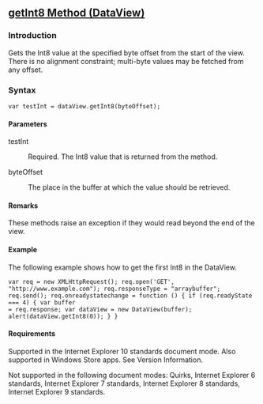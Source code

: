 ## [getInt8 Method (DataView)](getInt8-Method__DataView.html)

### Introduction 

 Gets the Int8 value at the specified byte offset from the start of the view. There is no alignment constraint; multi-byte values may be fetched from any offset.

### Syntax 

```
var testInt = dataView.getInt8(byteOffset);
```

#### Parameters 

<div id="sectionSection0" class="section" name="collapseableSection" style="" expanded="true">
  <dl class="authored">
    <dt>
      <span class="parameter" sdata="paramReference" xmlns:util="util">testInt</span>
    </dt>
    <dd>
      <p xmlns:util="util">
        Required. The Int8 value that is returned from the method.
      </p>
    </dd>
    <dt>
      <span class="parameter" sdata="paramReference" xmlns:util="util">byteOffset</span>
    </dt>
    <dd>
      <p xmlns:util="util">
        The place in the buffer at which the value should be retrieved.
      </p>
    </dd>
  </dl>
</div>

#### Remarks 

<div id="languageReferenceRemarksSection" class="section" name="collapseableSection" style="">
  <p xmlns:util="util">
    These methods raise an exception if they would read beyond the end of the view.
  </p>
</div>

#### Example 

<p xmlns:util="util">
  The following example shows how to get the first Int8 in the DataView.
</p>

```
var req = new XMLHttpRequest(); req.open('GET', "http://www.example.com"); req.responseType = "arraybuffer"; req.send(); req.onreadystatechange = function () { if (req.readyState === 4) { var buffer
= req.response; var dataView = new DataView(buffer); alert(dataView.getInt8(0)); } }
```

#### Requirements 

<div id="requirementsTitleSection" class="section" name="collapseableSection" style="">
  <p xmlns:util="util"></p>
  <p>
    Supported in the Internet Explorer 10 standards document mode. Also supported in Windows Store apps. See Version Information.
  </p>
  <p>
    Not supported in the following document modes: Quirks, Internet Explorer 6 standards, Internet Explorer 7 standards, Internet Explorer 8 standards, Internet Explorer 9 standards.
  </p>
</div>

